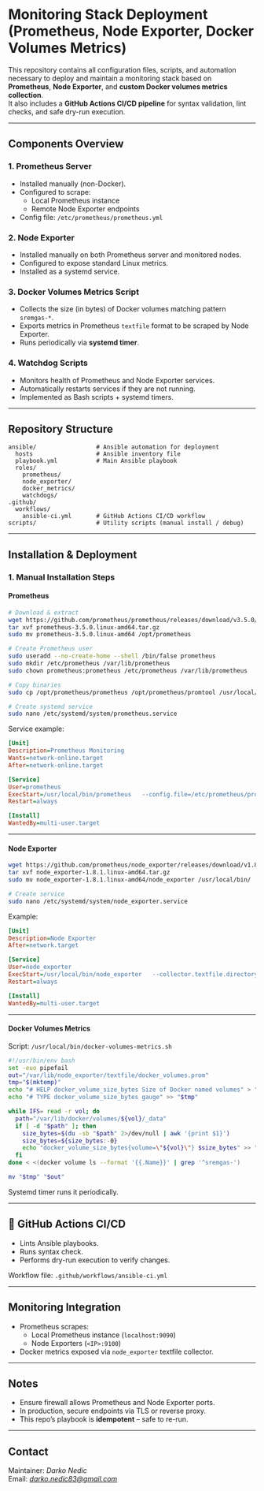# Monitoring Stack Deployment (Prometheus, Node Exporter, Docker Volumes Metrics)

This repository contains all configuration files, scripts, and automation necessary to deploy and maintain a monitoring stack based on **Prometheus**, **Node Exporter**, and **custom Docker volumes metrics collection**.  
It also includes a **GitHub Actions CI/CD pipeline** for syntax validation, lint checks, and safe dry-run execution.

---

## Components Overview

### 1. Prometheus Server
- Installed manually (non-Docker).
- Configured to scrape:
  - Local Prometheus instance
  - Remote Node Exporter endpoints
- Config file: `/etc/prometheus/prometheus.yml`

### 2. Node Exporter
- Installed manually on both Prometheus server and monitored nodes.
- Configured to expose standard Linux metrics.
- Installed as a systemd service.

### 3. Docker Volumes Metrics Script
- Collects the size (in bytes) of Docker volumes matching pattern `sremgas-*`.
- Exports metrics in Prometheus `textfile` format to be scraped by Node Exporter.
- Runs periodically via **systemd timer**.

### 4. Watchdog Scripts
- Monitors health of Prometheus and Node Exporter services.
- Automatically restarts services if they are not running.
- Implemented as Bash scripts + systemd timers.

---

## Repository Structure

```
ansible/                 # Ansible automation for deployment
  hosts                  # Ansible inventory file
  playbook.yml           # Main Ansible playbook
  roles/
    prometheus/
    node_exporter/
    docker_metrics/
    watchdogs/
.github/
  workflows/
    ansible-ci.yml       # GitHub Actions CI/CD workflow
scripts/                 # Utility scripts (manual install / debug)
```

---

## Installation & Deployment

### 1. Manual Installation Steps

#### Prometheus
```bash
# Download & extract
wget https://github.com/prometheus/prometheus/releases/download/v3.5.0/prometheus-3.5.0.linux-amd64.tar.gz
tar xvf prometheus-3.5.0.linux-amd64.tar.gz
sudo mv prometheus-3.5.0.linux-amd64 /opt/prometheus

# Create Prometheus user
sudo useradd --no-create-home --shell /bin/false prometheus
sudo mkdir /etc/prometheus /var/lib/prometheus
sudo chown prometheus:prometheus /etc/prometheus /var/lib/prometheus

# Copy binaries
sudo cp /opt/prometheus/prometheus /opt/prometheus/promtool /usr/local/bin/

# Create systemd service
sudo nano /etc/systemd/system/prometheus.service
```

Service example:
```ini
[Unit]
Description=Prometheus Monitoring
Wants=network-online.target
After=network-online.target

[Service]
User=prometheus
ExecStart=/usr/local/bin/prometheus   --config.file=/etc/prometheus/prometheus.yml   --storage.tsdb.path=/var/lib/prometheus   --web.console.templates=/opt/prometheus/consoles   --web.console.libraries=/opt/prometheus/console_libraries
Restart=always

[Install]
WantedBy=multi-user.target
```

---

#### Node Exporter
```bash
wget https://github.com/prometheus/node_exporter/releases/download/v1.8.1/node_exporter-1.8.1.linux-amd64.tar.gz
tar xvf node_exporter-1.8.1.linux-amd64.tar.gz
sudo mv node_exporter-1.8.1.linux-amd64/node_exporter /usr/local/bin/

# Create service
sudo nano /etc/systemd/system/node_exporter.service
```
Example:
```ini
[Unit]
Description=Node Exporter
After=network.target

[Service]
User=node_exporter
ExecStart=/usr/local/bin/node_exporter   --collector.textfile.directory=/var/lib/node_exporter/textfile
Restart=always

[Install]
WantedBy=multi-user.target
```

---

#### Docker Volumes Metrics
Script: `/usr/local/bin/docker-volumes-metrics.sh`
```bash
#!/usr/bin/env bash
set -euo pipefail
out="/var/lib/node_exporter/textfile/docker_volumes.prom"
tmp="$(mktemp)"
echo "# HELP docker_volume_size_bytes Size of Docker named volumes" > "$tmp"
echo "# TYPE docker_volume_size_bytes gauge" >> "$tmp"

while IFS= read -r vol; do
  path="/var/lib/docker/volumes/${vol}/_data"
  if [ -d "$path" ]; then
    size_bytes=$(du -sb "$path" 2>/dev/null | awk '{print $1}')
    size_bytes=${size_bytes:-0}
    echo "docker_volume_size_bytes{volume=\"${vol}\"} $size_bytes" >> "$tmp"
  fi
done < <(docker volume ls --format '{{.Name}}' | grep '^sremgas-')

mv "$tmp" "$out"
```

Systemd timer runs it periodically.

---

## 🔄 GitHub Actions CI/CD

- Lints Ansible playbooks.
- Runs syntax check.
- Performs dry-run execution to verify changes.

Workflow file: `.github/workflows/ansible-ci.yml`

---

## Monitoring Integration

- Prometheus scrapes:
  - Local Prometheus instance (`localhost:9090`)
  - Node Exporters (`<IP>:9100`)
- Docker metrics exposed via `node_exporter` textfile collector.

---

## Notes
- Ensure firewall allows Prometheus and Node Exporter ports.
- In production, secure endpoints via TLS or reverse proxy.
- This repo’s playbook is **idempotent** – safe to re-run.

---

## Contact
Maintainer: *Darko Nedic*  
Email: *darko.nedic83@gmail.com*
